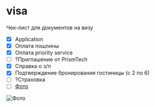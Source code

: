 visa
====

Чек-лист для документов на визу


* [x] Application
* [x] Оплата пошлины
* [x] Оплата priority service
* [ ] ?Приглашение от PrismTech
* [x] Справка о з/п
* [x] Подтверждение бронирования гостиницы (с 2 по 6)
* [ ] ?Страховка 
* [ ] [Фото](https://www.gov.uk/photos-for-passports)

 ![Фото](https://assets.digital.cabinet-office.gov.uk/static/passport_photos_outline.jpg)
